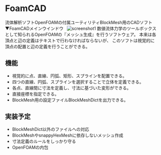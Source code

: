 # FoamCAD

流体解析ソフトOpenFOAMの付属ユーティリティBlockMesh用のCADソフト  
▼FoamCADメインウインドウ  
![screenshot1](https://github.com/hal1437/FoamCAD/blob/master/Resource/screenshot/screenshot1.png)
数値流体力学のツールボックスとして知られるOpenFOAMの『メッシュ生成』を行うソフトウェア。
本来は各頂点と辺の定義はテキストで行わなければならないが、
このソフトは視覚的に頂点の配置と辺の定義を行うことができる。

## 機能

+ 視覚的に点、直線、円弧、矩形、スプラインを配置できる。
+ 四つの直線、円弧、スプラインを選択することで立体を定義できる。
+ 各点、直線間に寸法を定義し、寸法に基づいた変形ができる。
+ 直接座標を指定できる。
+ BlockMesh用の設定ファイルBlockMeshDictを出力できる。

## 実装予定

+ BlockMeshDict以外のファイルへの対応
+ BlockMeshやsnappyHexMeshに依存しないメッシュ作成
+ 寸法定義のルールをしっかり守る
+ OpenFOAMの内包

